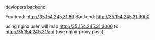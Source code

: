devlopers backend

Frontend: http://35.154.245.31:80
Backend:  http://35.154.245.31:3000

using nginx user will map  http://35.154.245.31:3000 to http://35.154.245.31/api   {use nginx proxy pass}